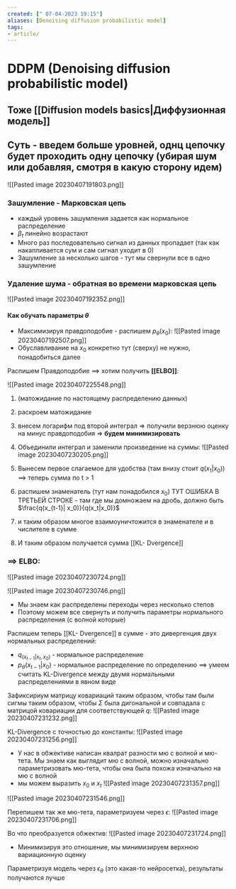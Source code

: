 ```yaml
---
created: [" 07-04-2023 19:15"]
aliases: [Denoising diffusion probabilistic model]
tags:
- article/
---
```


# DDPM (Denoising diffusion probabilistic model)

## Тоже [[Diffusion models basics|Диффузионная модель]]

## Суть - введем больше уровней, однц цепочку будет проходить одну цепочку (убирая шум или добавляя, смотря в какую сторону идем)

![[Pasted image 20230407191803.png]]

### Зашумление - Марковская цепь
- каждый уровень зашумления задается как нормальное распределение
- $\beta_t$ линейно возрастают
- Много раз последовательно сигнал из данных пропадает (так как накапливается сум и сам сигнал уходит в 0)
- Зашумление за несколько шагов - тут мы свернули все в одно зашумление


### Удаление шума - обратная во времени марковская цепь
![[Pasted image 20230407192352.png]]

#### Как обучать параметры $\theta$
- Максимизируя правдоподобие - распишем $p_{\theta}(x_0)$:
![[Pasted image 20230407192507.png]]
- Обуславливание на $x_0$ конкретно тут (сверху) не нужно, понадобиться далее


Распишем Правдоподобие ==> хотим получить **[[ELBO]]**:

![[Pasted image 20230407225548.png]]
1) (матожидание по настоящему распределению данных)
2) раскроем матожидание
3) внесем логарифм под второй интеграл => получили верзнюю оценку на минус правдоподобия => **будем минимизировать**
4) Объединили интеграл и заменили произведение на суммы:
![[Pasted image 20230407230205.png]]


5) Вынесем первое слагаемое для удобства (там внизу стоит $q(x_1|x_0)$) ==> теперь сумма по t > 1
6) распишем знаменатель (тут нам понадобился $x_0$) ТУТ ОШИБКА В ТРЕТЬЕЙ СТРОКЕ - там где мы домножаем на дробь, должно быть $\frac{q(x_{t-1}| x_0)}{q(x_t|x_0)}$
7) и таким образом многое взаимоуничтожится в знаменателе и в числителе в сумме
8) И таким образом получается сумма [[KL- Dvergence]]

### ==> ELBO:
![[Pasted image 20230407230724.png]]

![[Pasted image 20230407230746.png]]
- Мы знаем как распределены переходы через несколько степов
- Поэтому можем все свернуть и получить параметры нормального распределения (с волной которые)

Распишем теперь [[KL- Dvergence]] в сумме - это дивергенция двух нормальных распределений:
- $q_(x_{t-1}|x_t, x_0)$ - нормальное распределение
- $p_{\theta}(x_{t-1}|x_0)$ - нормальное распределение по определению
==> умеем считать KL-Divergence между двумя нормальными распределениями в явном виде

Зафиксириум матрицу ковариаций таким образом, чтобы там были сигмы таким образом, чтобы $\Sigma$ была дигональной и совпадала с матрицой ковариации для соответствующей $q$:
![[Pasted image 20230407231232.png]]

KL-Divergence с точностью до константы:
![[Pasted image 20230407231256.png]]

- У нас в обжективе написан квалрат разности мю с волной и мю-тета. Мы знаем как выглядит мю с волной, можно изначально параметризовать мю-тета, чтобы она была похожа изначально на мю с волной
- мы можем выразить $x_0$ и $x_t$
![[Pasted image 20230407231357.png]]

![[Pasted image 20230407231546.png]]

Перепишем так же мю-тета, параметризуем через $\epsilon$:
![[Pasted image 20230407231706.png]]

Во что преобразуется обжектив:
![[Pasted image 20230407231724.png]]

- Минимизируя это отношение, мы минимизируем верхнюю вариационную оценку

Параметризуя модель через $\epsilon_{\theta}$ (это какая-то нейросетка), результаты получаются лучше
